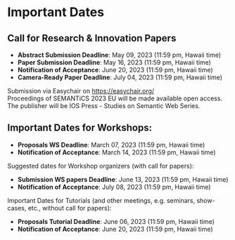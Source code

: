# Important Dates

## Call for Research & Innovation Papers  
* **Abstract Submission Deadline**: May 09, 2023 (11:59 pm, Hawaii time)
* **Paper Submission Deadline**: May 16, 2023 (11:59 pm, Hawaii time)
* **Notification of Acceptance**: June 20, 2023 (11:59 pm, Hawaii time)
* **Camera-Ready Paper Deadline**: July 04, 2023 (11:59 pm, Hawaii time)

Submission via Easychair on https://easychair.org/  
Proceedings of SEMANTiCS 2023 EU will be made available open access. The publisher will be IOS Press - Studies on Semantic Web Series.


## Important Dates for Workshops:
* **Proposals WS Deadline**: March 07, 2023 (11:59 pm, Hawaii time)
* **Notification of Acceptance**: March 14, 2023 (11:59 pm, Hawaii time)

Suggested dates for Workshop organizers (with call for papers):
* **Submission WS papers Deadline**: June 13, 2023 (11:59 pm, Hawaii time)
* **Notification of Acceptance**: July 08, 2023 (11:59 pm, Hawaii time)

Important Dates for Tutorials (and other meetings, e.g. seminars, show-cases, etc., without call for papers):  
* **Proposals Tutorial Deadline**: June 06, 2023 (11:59 pm, Hawaii time)
* **Notification of Acceptance**: June 20, 2023 (11:59 pm, Hawaii time)